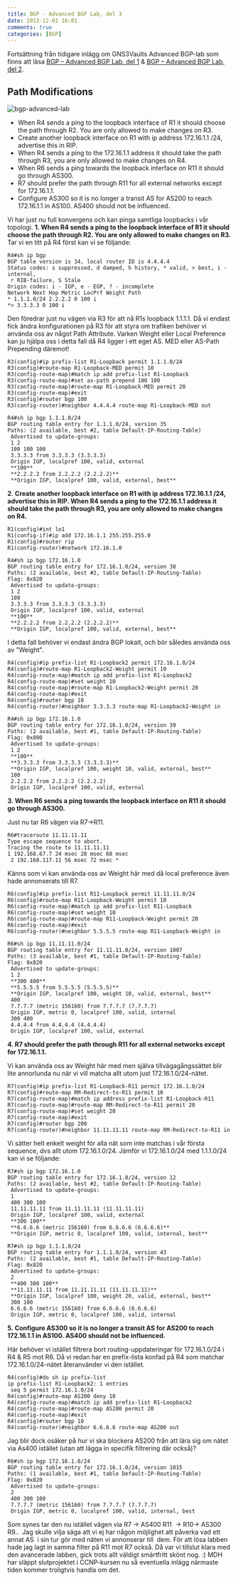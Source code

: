 ```yaml
---
title: BGP - Advanced BGP Lab, del 3
date: 2013-12-01 16:01
comments: true
categories: [BGP]
---
```

Fortsättning från tidigare inlägg om GNS3Vaults Advanced BGP-lab som finns att läsa [BGP – Advanced BGP Lab, del 1](http://www.jonascollen.se/posts/bgp-gns3vault-com-advanced-bgp-lab-del-1/) & [BGP – Advanced BGP Lab, del 2](http://www.jonascollen.se/posts/bgp-advanced-bgp-lab-del-2/).

Path Modifications
------------------

![bgp-advanced-lab](/assets/images/2013/11/bgp-advanced-lab.png)

*   When R4 sends a ping to the loopback interface of R1 it should choose the path through R2. You are only allowed to make changes on R3.
*   Create another loopback interface on R1 with ip address 172.16.1.1 /24, advertise this in RIP.
*   When R4 sends a ping to the 172.16.1.1 address it should take the path through R3, you are only allowed to make changes on R4.
*   When R6 sends a ping towards the loopback interface on R11 it should go through AS300.
*   R7 should prefer the path through R11 for all external networks except for 172.16.1.1.
*   Configure AS300 so it is no longer a transit AS for AS200 to reach 172.16.1.1 in AS100. AS400 should not be influenced.

Vi har just nu full konvergens och kan pinga samtliga loopbacks i vår topologi. **1. When R4 sends a ping to the loopback interface of R1 it should choose the path through R2. You are only allowed to make changes on R3.** Tar vi en titt på R4 först kan vi se följande:

```
R4#sh ip bgp
BGP table version is 34, local router ID is 4.4.4.4
Status codes: s suppressed, d damped, h history, * valid, > best, i - internal,
 r RIB-failure, S Stale
Origin codes: i - IGP, e - EGP, ? - incomplete
Network Next Hop Metric LocPrf Weight Path
* 1.1.1.0/24 2.2.2.2 0 100 i
*> 3.3.3.3 0 100 i
```

Den föredrar just nu vägen via R3 för att nå R1s loopback 1.1.1.1. Då vi endast fick ändra konfigurationen på R3 för att styra om trafiken behöver vi använda oss av något Path Attribute. Varken Weight eller Local Preference kan ju hjälpa oss i detta fall då R4 ligger i ett eget AS. MED eller AS-Path Prepending däremot!

```
R3(config)#ip prefix-list R1-Loopback permit 1.1.1.0/24
R3(config)#route-map R1-Loopback-MED permit 10
R3(config-route-map)#match ip add prefix-list R1-Loopback
R3(config-route-map)#set as-path prepend 100 100
R3(config-route-map)#route-map R1-Loopback-MED permit 20
R3(config-route-map)#exit
R3(config)#router bgp 100
R3(config-router)#neighbor 4.4.4.4 route-map R1-Loopback-MED out

R4#sh ip bgp 1.1.1.0/24
BGP routing table entry for 1.1.1.0/24, version 35
Paths: (2 available, best #2, table Default-IP-Routing-Table)
 Advertised to update-groups:
 1 2
 100 100 100
 3.3.3.3 from 3.3.3.3 (3.3.3.3)
 Origin IGP, localpref 100, valid, external
 **100**
 **2.2.2.2 from 2.2.2.2 (2.2.2.2)**
 **Origin IGP, localpref 100, valid, external, best**
```

**2**. **Create another loopback interface on R1 with ip address 172.16.1.1 /24, advertise this in RIP. When R4 sends a ping to the 172.16.1.1 address it should take the path through R3, you are only allowed to make changes on R4.**

```
R1(config)#int lo1
R1(config-if)#ip add 172.16.1.1 255.255.255.0
R1(config)#router rip
R1(config-router)#network 172.16.1.0

R4#sh ip bgp 172.16.1.0
BGP routing table entry for 172.16.1.0/24, version 38
Paths: (2 available, best #2, table Default-IP-Routing-Table)
Flag: 0x820
 Advertised to update-groups:
 1 2
 100
 3.3.3.3 from 3.3.3.3 (3.3.3.3)
 Origin IGP, localpref 100, valid, external
 **100**
 **2.2.2.2 from 2.2.2.2 (2.2.2.2)**
 **Origin IGP, localpref 100, valid, external, best**
```

I detta fall behöver vi endast ändra BGP lokalt, och bör således använda oss av "Weight".

```
R4(config)#ip prefix-list R1-Loopback2 permit 172.16.1.0/24
R4(config)#route-map R1-Loopback2-Weight permit 10
R4(config-route-map)#match ip add prefix-list R1-Loopback2
R4(config-route-map)#set weight 10
R4(config-route-map)#route-map R1-Loopback2-Weight permit 20
R4(config-route-map)#exit
R4(config)#router bgp 10
R4(config-router)#neighbor 3.3.3.3 route-map R1-Loopback2-Weight in

R4#sh ip bgp 172.16.1.0
BGP routing table entry for 172.16.1.0/24, version 39
Paths: (2 available, best #1, table Default-IP-Routing-Table)
Flag: 0x800
 Advertised to update-groups:
 1 2
 **100**
 **3.3.3.3 from 3.3.3.3 (3.3.3.3)**
 **Origin IGP, localpref 100, weight 10, valid, external, best**
 100
 2.2.2.2 from 2.2.2.2 (2.2.2.2)
 Origin IGP, localpref 100, valid, external
```

**3. When R6 sends a ping towards the loopback interface on R11 it should go through AS300.**

Just nu tar R6 vägen via R7->R11.

```
R6#traceroute 11.11.11.11
Type escape sequence to abort.
Tracing the route to 11.11.11.11
1 192.168.67.7 24 msec 28 msec 68 msec
 2 192.168.117.11 56 msec 72 msec *
```

Känns som vi kan använda oss av Weight här med då local preference även hade annonserats till R7.

```
R6(config)#ip prefix-list R11-Loopback permit 11.11.11.0/24
R6(config)#route-map R11-Loopback-Weight permit 10
R6(config-route-map)#match ip add prefix-list R11-Loopback
R6(config-route-map)#set weight 10
R6(config-route-map)#route-map R11-Loopback-Weight permit 20
R6(config-route-map)#exit
R6(config-router)#neighbor 5.5.5.5 route-map R11-Loopback-Weight in

R6#sh ip bgp 11.11.11.0/24
BGP routing table entry for 11.11.11.0/24, version 1007
Paths: (3 available, best #1, table Default-IP-Routing-Table)
Flag: 0x820
 Advertised to update-groups:
 1 2
 **300 400**
 **5.5.5.5 from 5.5.5.5 (5.5.5.5)**
 **Origin IGP, localpref 100, weight 10, valid, external, best**
 400
 7.7.7.7 (metric 156160) from 7.7.7.7 (7.7.7.7)
 Origin IGP, metric 0, localpref 100, valid, internal
 300 400
 4.4.4.4 from 4.4.4.4 (4.4.4.4)
 Origin IGP, localpref 100, valid, external
```

**4. R7 should prefer the path through R11 for all external networks except for 172.16.1.1.** 

Vi kan använda oss av Weight här med men själva tillvägagångssättet blir lite annorlunda nu när vi vill matcha allt utom just 172.16.1.0/24-nätet.

```
R7(config)#ip prefix-list R1-Loopback-R11 permit 172.16.1.0/24
R7(config)#route-map RM-Redirect-to-R11 permit 10
R7(config-route-map)#match ip address prefix-list R1-Loopback-R11
R7(config-route-map)#route-map RM-Redirect-to-R11 permit 20
R7(config-route-map)#set weight 20
R7(config-route-map)#exit
R7(config)#router bgp 200
R7(config-router)#neighbor 11.11.11.11 route-map RM-Redirect-to-R11 in
```

Vi sätter helt enkelt weight för alla nät som inte matchas i vår första sequence, dvs allt utom 172.16.1.0/24. Jämför vi 172.16.1.0/24 med 1.1.1.0/24 kan vi se följande:

```
R7#sh ip bgp 172.16.1.0
BGP routing table entry for 172.16.1.0/24, version 12
Paths: (2 available, best #2, table Default-IP-Routing-Table)
 Advertised to update-groups:
 1
 400 300 100
 11.11.11.11 from 11.11.11.11 (11.11.11.11)
 Origin IGP, localpref 100, valid, external
 **300 100**
 **6.6.6.6 (metric 156160) from 6.6.6.6 (6.6.6.6)**
 **Origin IGP, metric 0, localpref 100, valid, internal, best**

R7#sh ip bgp 1.1.1.0/24
BGP routing table entry for 1.1.1.0/24, version 43
Paths: (2 available, best #1, table Default-IP-Routing-Table)
Flag: 0x820
 Advertised to update-groups:
 2
 **400 300 100**
 **11.11.11.11 from 11.11.11.11 (11.11.11.11)**
 **Origin IGP, localpref 100, weight 20, valid, external, best**
 300 100
 6.6.6.6 (metric 156160) from 6.6.6.6 (6.6.6.6)
 Origin IGP, metric 0, localpref 100, valid, internal
```

**5. Configure AS300 so it is no longer a transit AS for AS200 to reach 172.16.1.1 in AS100. AS400 should not be influenced.**

Här behöver vi istället filtrera bort routing-uppdateringar för 172.16.1.0/24 i R4 & R5 mot R6. Då vi redan har en prefix-lista konfad på R4 som matchar 172.16.1.0/24-nätet återanvänder vi den istället.

```
R4(config)#do sh ip prefix-list
ip prefix-list R1-Loopback2: 1 entries
 seq 5 permit 172.16.1.0/24
R4(config)#route-map AS200 deny 10
R4(config-route-map)#match ip add prefix-list R1-Loopback2
R4(config-route-map)#route-map AS200 permit 20
R4(config-route-map)#exit
R4(config)#router bgp 10
R4(config-router)#neighbor 6.6.6.6 route-map AS200 out
```

Jag blir dock osäker på hur vi ska blockera AS200 från att lära sig om nätet via As400 istället (utan att lägga in specifik filtrering där också)?

```
R6#sh ip bgp 172.16.1.0/24
BGP routing table entry for 172.16.1.0/24, version 1015
Paths: (1 available, best #1, table Default-IP-Routing-Table)
Flag: 0x820
 Advertised to update-groups:
 2
 400 300 100
 7.7.7.7 (metric 156160) from 7.7.7.7 (7.7.7.7)
 Origin IGP, metric 0, localpref 100, valid, internal, best
```

Som synes tar den nu istället vägen via R7 -> AS400 R11  -> R10-> AS300 R9..  Jag skulle vilja säga att vi ej har någon möjlighet att påverka vad ett annat AS  i sin tur gör med näten vi annonserar till  dem. För att lösa labben hade jag lagt in samma filter på R11 mot R7 också. Då var vi tillslut klara med den avancerade labben, gick trots allt väldigt smärtfritt skönt nog. :) MDH har släppt slutprojektet i CCNP-kursen nu så eventuella inlägg närmaste tiden kommer troligtvis handla om det.
